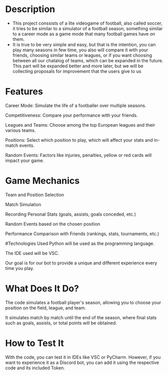 # Description
- This project conssists of a lite videogame of football, also called soccer, it tries to be similar to a simulator of a football season, something similar to a career mode as a game mode that many football games have on them. 
- It is true to be very simple and easy, but that is the intention, you can play many seasons in few time, you also will compare it with your friends, choosing similar teams or leagues, or if you want choosing between all our chatalog of teams, which can be expanded in the future. This part will be expanded better and more later, but we will be collecting proposals for improvement that the users give to us

# Features
Career Mode: Simulate the life of a footballer over multiple seasons.

Competitiveness: Compare your performance with your friends.

Leagues and Teams: Choose among the top European leagues and their various teams.

Positions: Select which position to play, which will affect your stats and in-match events.

Random Events: Factors like injuries, penalties, yellow or red cards will impact your game.

# Game Mechanics
Team and Position Selection

Match Simulation

Recording Personal Stats (goals, assists, goals conceded, etc.)

Random Events based on the chosen position

Performance Comparison with Friends (rankings, stats, tournaments, etc.)

#Technologies Used
Python will be used as the programming language.

The IDE used will be VSC.

Our goal is for our bot to provide a unique and different experience every time you play.

# What Does It Do?
The code simulates a football player's season, allowing you to choose your position on the field, league, and team.

It simulates match by match until the end of the season, where final stats such as goals, assists, or total points will be obtained.

# How to Test It
With the code, you can test it in IDEs like VSC or PyCharm. However, if you want to experience it as a Discord bot, you can add it using the respective code and its included Token.
